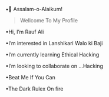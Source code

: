 •💓 Assalam-o-Alaikum!

> Wellcome To My Profile

•Hi, I’m Rauf Ali

•I’m interested in Lanshikari Walo ki Baji

•I’m currently learning Ethical Hacking

•I’m looking to collaborate on ...Hacking

•Beat Me If You Can

•The Dark Rulex On fire




<img srce="https://github-readme-stats.vercel.app/api?username=Darkrulex&&show_icons=true&title_color=ffffff&icon_color=bb2acf&text_color=daf7dc&bg_color=151515" />
